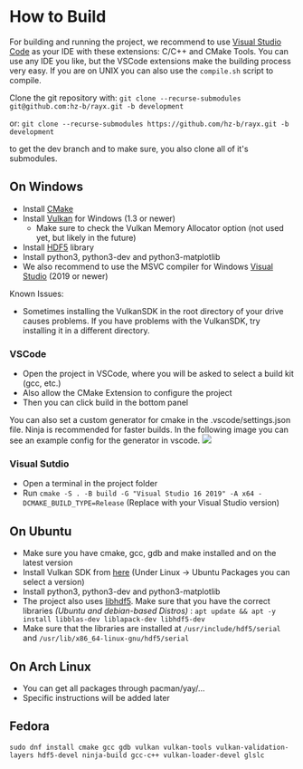 # How to Build

For building and running the project, we recommend to use [Visual Studio Code](https://code.visualstudio.com/) as your IDE with these extensions: C/C++ and CMake Tools.
You can use any IDE you like, but the VSCode extensions make the building process very easy.
If you are on UNIX you can also use the `compile.sh` script to compile.

Clone the git repository with:
`git clone --recurse-submodules git@github.com:hz-b/rayx.git -b development`

or:
`git clone --recurse-submodules https://github.com/hz-b/rayx.git -b development`

to get the dev branch and to make sure, you also clone all of it's submodules.

## On Windows
- Install [CMake](https://cmake.org/download/)
- Install [Vulkan](https://vulkan.lunarg.com/) for Windows (1.3 or newer)
  - Make sure to check the Vulkan Memory Allocator option (not used yet, but likely in the future)
- Install [HDF5](https://www.hdfgroup.org/downloads/hdf5/) library 
- Install python3, python3-dev and python3-matplotlib 
- We also recommend to use the MSVC compiler for Windows [Visual Studio](https://visualstudio.microsoft.com/de/downloads/) (2019 or newer)

Known Issues:
- Sometimes installing the VulkanSDK in the root directory of your drive causes problems. If you have problems with the VulkanSDK, try installing it in a different directory.

### VSCode
- Open the project in VSCode, where you will be asked to select a build kit (gcc, etc.)
- Also allow the CMake Extension to configure the project
- Then you can click build in the bottom panel

You can also set a custom generator for cmake in the .vscode/settings.json file. Ninja is recommended for faster builds. In the following image you can see an example config for the generator in vscode.
![](../../res/vscode_ninja_config.png)

### Visual Sutdio
- Open a terminal in the project folder
- Run `cmake -S . -B build -G "Visual Studio 16 2019" -A x64 -DCMAKE_BUILD_TYPE=Release` (Replace with your Visual Studio version)

## On Ubuntu
- Make sure you have cmake, gcc, gdb and make installed and on the latest version
- Install Vulkan SDK from [here](https://vulkan.lunarg.com/sdk/home) (Under Linux -> Ubuntu Packages you can select a version)
- Install python3, python3-dev and python3-matplotlib 
- The project also uses [libhdf5](https://github.com/BlueBrain/HighFive). Make sure that you have the correct libraries _(Ubuntu and debian-based Distros)_ :  `apt update && apt -y install libblas-dev liblapack-dev libhdf5-dev`
- Make sure that the libraries are installed at `/usr/include/hdf5/serial` and `/usr/lib/x86_64-linux-gnu/hdf5/serial`

## On Arch Linux
- You can get all packages through pacman/yay/...
- Specific instructions will be added later

## Fedora

```
sudo dnf install cmake gcc gdb vulkan vulkan-tools vulkan-validation-layers hdf5-devel ninja-build gcc-c++ vulkan-loader-devel glslc
```
